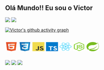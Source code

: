 ## Olá Mundo!! Eu sou o Victor

<div>
  <img height="222em" src="https://github-readme-stats.vercel.app/api?username=victorluadev&theme=tokyonight&show_icons=true&count_private=true">
  <img height="222em" src="https://github-readme-stats.vercel.app/api/top-langs/?username=victorluadev&theme=tokyonight&layout=compact">
</div> 

[![Victor's github activity graph](https://github-readme-activity-graph.cyclic.app/graph?username=victorluadev&bg_color=1A1B27&color=70A4FC&line=638FDA&point=38BDAE&area=true)](https://github.com/victorluadev/github-readme-activity-graph)

<div style="display: inline_block"><br>
  <img align="center" alt="logo-HTML" height="30" width="40" src="https://raw.githubusercontent.com/devicons/devicon/master/icons/html5/html5-original.svg">
  <img align="center" alt="logo-CSS" height="30" width="40" src="https://raw.githubusercontent.com/devicons/devicon/master/icons/css3/css3-original.svg">
  <img align="center" alt="logo-Js" height="30" width="40" src="https://raw.githubusercontent.com/devicons/devicon/master/icons/javascript/javascript-original.svg">
  <img align="center" alt="logo-Ts" height="30" width="40" src="https://raw.githubusercontent.com/devicons/devicon/master/icons/typescript/typescript-original.svg">
  <img align="center" alt="logo-React" height="30" width="40" src="https://raw.githubusercontent.com/devicons/devicon/master/icons/react/react-original.svg">
  <img align="center" alt="logo-Node" height="30" width="40" src="https://raw.githubusercontent.com/devicons/devicon/master/icons/nodejs/nodejs-original.svg">
  <img align="center" alt="logo-Spring" height="30" width="40" src="https://raw.githubusercontent.com/devicons/devicon/master/icons/spring/spring-original.svg">
</div>

##

<div> 
  <a href = "mailto:victor2112luan@gmail.com"><img src="https://img.shields.io/badge/-Gmail-C5221E?style=for-the-badge&logo=gmail&logoColor=white" target="_blank"></a>
  <a href="https://www.instagram.com/victor212lua" target="_blank"><img src="https://img.shields.io/badge/-Instagram-%23E4405F?style=for-the-badge&logo=instagram&logoColor=white" target="_blank"></a>
  <a href="https://www.linkedin.com/in/victor-lua" target="_blank"><img src="https://img.shields.io/badge/-LinkedIn-%230077B5?style=for-the-badge&logo=linkedin&logoColor=white" target="_blank"></a> 
</div>
